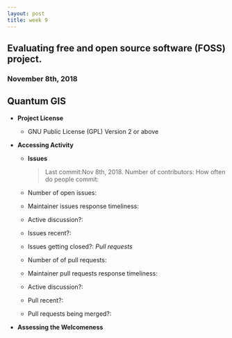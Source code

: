 ```yaml
---
layout: post
title: week 9
---
```



## Evaluating free and open source software (FOSS) project.
### November 8th, 2018

## Quantum GIS
* **Project License**
  * GNU Public License (GPL) Version 2 or above

* **Accessing Activity**
  * **Issues**
    > Last commit:Nov 8th, 2018.
    > Number of contributors: 
    > How often do people commit:

  * Number of open issues:
  * Maintainer issues response timeliness: 
  * Active discussion?:
  * Issues recent?:
  * Issues getting closed?:
    *Pull requests*
  * Number of of pull requests:
  * Maintainer pull requests response timeliness:
  * Active discussion?:
  * Pull recent?:
  * Pull requests being merged?:

* **Assessing the Welcomeness**
> 

